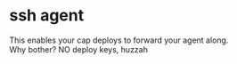 # ssh agent

This enables your cap deploys to forward your agent along.  
Why bother? NO deploy keys, huzzah
